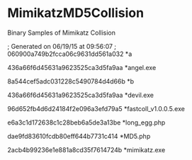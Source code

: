 # MimikatzMD5Collision
Binary Samples of Mimikatz Collision


; Generated on 06/19/15 at 09:56:07
;
060900a749b2fcca06c9631dd561a032 *a

436a66f6d45631a9623525ca3d5fa9aa *angel.exe

8a544cef5adc031228c5490784d4d66b *b

436a66f6d45631a9623525ca3d5fa9aa *devil.exe

96d652fb4d6d24184f2e096a3efd79a5 *fastcoll_v1.0.0.5.exe

e6a3c1d172638c1c28beb6a5de3a13be *long_egg.php

dae9fd83610fcdb80eff644b7731c414 *MD5.php

2acb4b99236e1e881a8cd35f7614724b *mimikatz.exe


